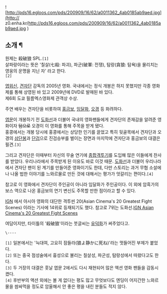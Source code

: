 ![http://pds16.egloos.com/pds/200909/16/62/a0011362_4ab0185ab9aed.jpg](http://
z0.enha.kr/http://pds16.egloos.com/pds/200909/16/62/a0011362_4ab0185ab9aed.jpg
)

## 소개 ¶

  

원제는 殺破狼 SPL.`[1]`  
살파랑이라는 뜻은 '칠살(七殺: 파괴), 파군(破軍: 전쟁), 탐랑(貪狼: 탐욕)을 물리치는 영웅의 운명을 지닌 자' 라고 한다.  
`[2]`

  

[엽위신](%EC%97%BD%EC%9C%84%EC%8B%A0.md),
[견자단](%EA%B2%AC%EC%9E%90%EB%8B%A8.md) 감독의 2005년 영화. 국내에서는 정식 개봉은 하지 못했지만 각종
영화제를 통해 상영된 바 있고 2009년에 DVD로 발매된 바 있다.  
제6회 도쿄 필름엑스영화제 관객상 수상.

  

주연 배우는 견자단을 비롯하여 [홍금보](%ED%99%8D%EA%B8%88%EB%B3%B4.md),
[임달화](%EC%9E%84%EB%8B%AC%ED%99%94.md), [오경](%EC%98%A4%EA%B2%BD.md) 등
화려하다.

  

[엽문](%EC%97%BD%EB%AC%B8.md)이 개봉하기 전
[도화선](%EB%8F%84%ED%99%94%EC%84%A0.md)과 더불어 국내의 영화팬들에게 견자단의 존재감을 알려준 영화이자
<del>덤으로</del> 오경이 이 영화를 통해 주목을 받게 됐다.  
홍콩에서는 개봉 당시에 홍콩에서는 상당한 인기를 끌었고 특히 뒷골목에서 견자단과 오경의
[삼단봉](%EC%82%BC%EB%8B%A8%EB%B4%89.md)과 [단검](%EB%8B%A8%EA%B2%80.md)으로
진검승부를 벌이는 장면과 마지막에 견자단과 홍금보의 대결은 필견.`[3]`

  

그리고 견자단은 이때부터 자신의 무술 연기에
[종합격투기](%EC%A2%85%ED%95%A9%EA%B2%A9%ED%88%AC%EA%B8%B0.md)를 도입해 많은 이들에게 찬사를
받았다. 우리나라에서 주목받게 된 이유도 바로 이것 때문. [도화선](%EB%8F%84%ED%99%94%EC%84%A0.md)과 더불어
우리나라에서 견자단 팬이 된 계기를 만들어준 영화이기도 한데, 다만 스토리는 과거 무협 소설에나 나올 법한 이야기를 느와르물로 만든 것에
대해서는 평가가 엇갈리는 편이다.`[4]`

  

참고로 이 영화에서 견자단이 주인공이 아니라 임달화가 주인공이다. 이 외에 암흑가의 보스 역으로 나온 홍금보의 연기 변신도 주목할 만한
점이라고 할 수 있다.  

  

[IGN](IGN.md) 에서 아시아 영화의 대단한 격투씬 20(Asian Cinema's 20 Greatest Fight
Scenes) 이라는 기사에 14위로 등재되기도 했다. 참고로 7위는 도화선.[IGN Asian Cinema's 20 Greatest
Fight Scenes](http://movies.ign.com/articles/121/1217367p1.html)

  

여담이지만, 타이틀의 '殺破狼'이라는 붓글씨는 [유덕화](%EC%9C%A0%EB%8D%95%ED%99%94.md)가 써주었다고.

  

`\----`

`[1]` 일본에서는 '늑대여, 고요히 잠들라(狼よ静かに死ね)'라는 멋들어진 부제가 붙었다.  
`[2]` 또는 중국 점성술에서 흉성으로 불리는 칠살성, 파군성, 탐랑성에서 따왔다고도 한다.  
`[3]` 두 거장의 대결은 훗날 엽문 2에서도 다시 재현되어 많은 액션 영화 팬들을 감동시켰다.  
`[4]` 후반부의 액션 외에는 볼 게 없다는 평도 많고 무엇보다도 엔딩이 어지간한 느와르물을 쌈싸먹을 정도로 암울해서 안 좋은 평을 내린
분들도 적지 않다.


